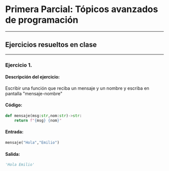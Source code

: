 # Primera Parcial: Tópicos avanzados de programación
---
## Ejercicios resueltos en clase
---
### Ejercicio 1.
#### Descripción del ejercicio:
Escribir una función que reciba un mensaje y un nombre y escriba en pantalla "mensaje-nombre"
#### Código:
```python
def mensaje(msg:str,nom:str)->str:
    return f"{msg} {nom}"
```
#### Entrada:
```python
mensaje("Hola","Emilio")
```
#### Salida:
```python
'Hola Emilio'
```

